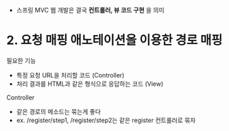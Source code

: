 - 스프링 MVC 웹 개발은 결국 **컨트롤러, 뷰 코드 구현** 을 의미

# 2. 요청 매핑 애노테이션을 이용한 경로 매핑

필요한 기능
- 특정 요청 URL을 처리할 코드 (Controller)
- 처리 결과를 HTML과 같은 형식으로 응답하는 코드 (View)

Controller
- 같은 경로의 메소드는 묶는게 좋다
- ex. /register/step1, /register/step2는 같은 register 컨트롤러로 묶자
